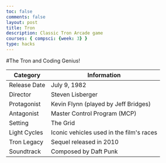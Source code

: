 ```yaml
---
toc: false
comments: false
layout: post
title: Tron
description: Classic Tron Arcade game
courses: { compsci: {week: 3} }
type: hacks
---
```



#The Tron and Coding Genius!



<html lang="en">
<head>
  <meta charset="UTF-8">
  <meta name="viewport" content="width=device-width, initial-scale=1.0">
  <meta http-equiv="X-UA-Compatible" content="ie=edge">
  <title>Tron</title>
  <link rel="stylesheet" href="/LabNotebook/tronAssets/css/style.css">
  <link href="https://fonts.googleapis.com/css?family=Bungee&display=swap" rel="stylesheet">
  <script type="text/javascript" language="javascript" src="https://code.jquery.com/jquery-3.6.0.min.js"></script>
  <script>var define = null;</script>
  <script type="text/javascript" language="javascript" src="https://cdn.datatables.net/1.13.4/js/jquery.dataTables.min.js"></script>
</head>
<body>
  <canvas id="tron" width="750" height="750"></canvas>
  <script src="/LabNotebook/tronAssets/js/tron.js"></script>
  <!-- W Table -->
      <table id="xdemo" class="table">
        <thead>
            <tr>
                <th>Category</th>
                <th>Information</th>
            </tr>
        </thead>
        <tbody>
            <tr>
                <td>Release Date</td>
                <td>July 9, 1982</td>
            </tr>
            <tr>
                <td>Director</td>
                <td>Steven Lisberger</td>
            </tr>
            <tr>
                <td>Protagonist</td>
                <td>Kevin Flynn (played by Jeff Bridges)</td>
            </tr>
            <tr>
                <td>Antagonist</td>
                <td>Master Control Program (MCP)</td>
            </tr>
            <tr>
                <td>Setting</td>
                <td>The Grid</td>
            </tr>
            <tr>
                <td>Light Cycles</td>
                <td>Iconic vehicles used in the film's races</td>
            </tr>
            <tr>
                <td>Tron Legacy</td>
                <td>Sequel released in 2010</td>
            </tr>
            <tr>
                <td>Soundtrack</td>
                <td>Composed by Daft Punk</td>
            </tr>
        </tbody>
    </table>
    <!-- Script is used to embed executable code -->
    <script>
        $(document).ready(function () {
            $("#xdemo").DataTable();
        });
    </script>
    <!-- tableEnd -->
</body>
</html>